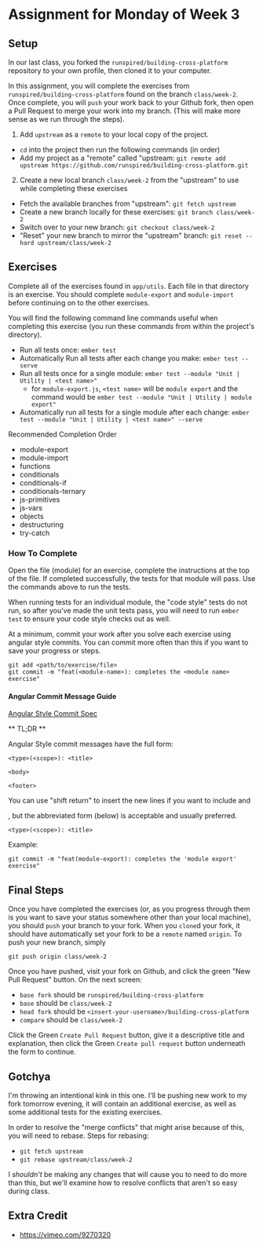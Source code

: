 # Assignment for Monday of Week 3

## Setup

In our last class, you forked the `runspired/building-cross-platform` repository to your own profile,
then cloned it to your computer.

In this assignment, you will complete the exercises from `runspired/building-cross-platform` found on the branch
`class/week-2`.  Once complete, you will `push` your work back to your Github fork, then open a Pull Request
to merge your work into my branch.  (This will make more sense as we run through the steps).

1. Add `upstream` as a `remote` to your local copy of the project.

- `cd` into the project then run the following commands (in order)
- Add my project as a "remote" called "upstream: `git remote add upstream https://github.com/runspired/building-cross-platform.git`

2. Create a new local branch `class/week-2` from the "upstream" to use while completing these exercises 

- Fetch the available branches from "upstream": `git fetch upstream`
- Create a new branch locally for these exercises: `git branch class/week-2`
- Switch over to your new branch: `git checkout class/week-2`
- "Reset" your new branch to mirror the "upstream" branch: `git reset --hard upstream/class/week-2`

## Exercises

Complete all of the exercises found in `app/utils`.  Each file in that directory is an exercise.
You should complete `module-export` and `module-import` before continuing on to the other exercises.

You will find the following command line commands useful when completing this exercise (you run these
commands from within the project's directory).

- Run all tests once: `ember test`
- Automatically Run all tests after each change you make: `ember test --serve`
- Run all tests once for a single module: `ember test --module "Unit | Utility | <test name>"`
  - for `module-export.js`, `<test name>` will be `module export` and the command would be `ember test --module "Unit | Utility | module export"`
- Automatically run all tests for a single module after each change: `ember test --module "Unit | Utility | <test name>" --serve`

Recommended Completion Order

- module-export
- module-import
- functions
- conditionals
- conditionals-if
- conditionals-ternary
- js-primitives
- js-vars
- objects
- destructuring
- try-catch

### How To Complete

Open the file (module) for an exercise, complete the instructions at the top of the file. If completed
successfully, the tests for that module will pass.  Use the commands above to run the tests.

When running tests for an individual module, the "code style" tests do not run, so after you've made
the unit tests pass, you will need to run `ember test` to ensure your code style checks out as well.

At a minimum, commit your work after you solve each exercise using angular style commits.  You can commit
more often than this if you want to save your progress or steps.

```
git add <path/to/exercise/file>
git commit -m "feat(<module-name>): completes the <module name> exercise"
```

#### Angular Commit Message Guide

[Angular Style Commit Spec](https://github.com/angular/angular.js/blob/v1.4.8/CONTRIBUTING.md#commit)

** TL;DR **

Angular Style commit messages have the full form:
 
 ```
 <type>(<scope>): <title>
 
 <body>
 
 <footer>
 ```
 
 You can use "shift return" to insert the new lines if you want to include <body> and <footer>, but
 the abbreviated form (below) is acceptable and usually preferred.
 
 ```
 <type>(<scope>): <title>
 ```
 
 Example:
 
 `git commit -m "feat(module-export): completes the 'module export' exercise"`

## Final Steps

Once you have completed the exercises (or, as you progress through them is you want to save your status somewhere
other than your local machine), you should `push` your branch to your fork.  When you `clone`d your fork, it should
have automatically set your fork to be a `remote` named `origin`.  To push your new branch, simply

```
git push origin class/week-2
```

Once you have pushed, visit your fork on Github, and click the green "New Pull Request" button.
On the next screen:

- `base fork` should be `runspired/building-cross-platform`
- `base` should be `class/week-2`
- `head fork` should be `<insert-your-username>/building-cross-platform`
- `compare` should be `class/week-2`

Click the Green `Create Pull Request` button, give it a descriptive title and 
explanation, then click the Green `Create pull request` button underneath the form
to continue.

## Gotchya

I'm throwing an intentional kink in this one.  I'll be pushing new work to my fork tomorrow evening, it will
contain an additional exercise, as well as some additional tests for the existing exercises.

In order to resolve the "merge conflicts" that might arise because of this, you will need to rebase.
Steps for rebasing:

- `git fetch upstream`
- `git rebase upstream/class/week-2`

I *shouldn't* be making any changes that will cause you to need to do more than this, but we'll
examine how to resolve conflicts that aren't so easy during class.

## Extra Credit

- https://vimeo.com/9270320
